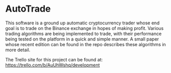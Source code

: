 # AutoTrade
This software is a ground up automatic cryptocurrency trader whose end goal is to trade on the Binance exchange in hopes of making profit. Various trading algorithms are being implemented to trade, with their performance being tested on the platform in a quick and simple manner. A small paper whose recent edition can be found in the repo describes these algorithms in more detail. 

The Trello site for this project can be found at: https://trello.com/b/AuUhWshq/development
